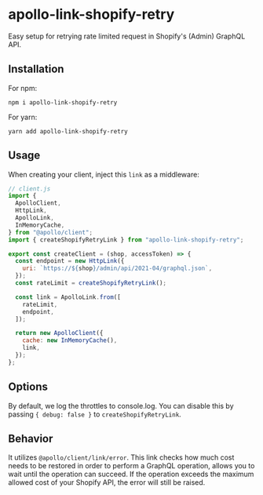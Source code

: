 # apollo-link-shopify-retry

Easy setup for retrying rate limited request in Shopify's (Admin) GraphQL API.

## Installation

For npm:

```
npm i apollo-link-shopify-retry
```

For yarn:

```
yarn add apollo-link-shopify-retry
```

## Usage

When creating your client, inject this `link` as a middleware:

```js
// client.js
import {
  ApolloClient,
  HttpLink,
  ApolloLink,
  InMemoryCache,
} from "@apollo/client";
import { createShopifyRetryLink } from "apollo-link-shopify-retry";

export const createClient = (shop, accessToken) => {
  const endpoint = new HttpLink({
    uri: `https://${shop}/admin/api/2021-04/graphql.json`,
  });
  const rateLimit = createShopifyRetryLink();

  const link = ApolloLink.from([
    rateLimit,
    endpoint,
  ]);

  return new ApolloClient({
    cache: new InMemoryCache(),
    link,
  });
};
```

## Options

By default, we log the throttles to console.log. You can disable this by passing `{ debug: false }` to `createShopifyRetryLink`.

## Behavior

It utilizes `@apollo/client/link/error`. This link checks how much cost needs to be restored in order to perform a GraphQL operation, allows you to wait until the operation can succeed. If the operation exceeds the maximum allowed cost of your Shopify API, the error will still be raised.
